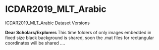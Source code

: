 # ICDAR2019_MLT_Arabic
ICDAR2019_MLT_Arabic Dataset Versions

<b>Dear Scholars/Explorers </b>  This time folders of only images embedded in fixed size black background is shared, soon the .mat files for rectangular coordinates will be shared ....
